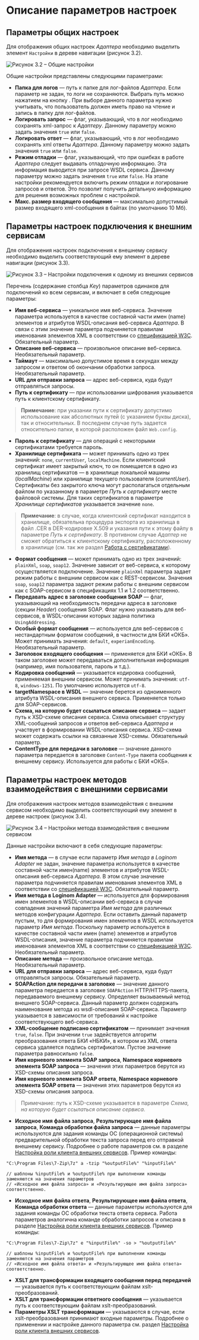 # Описание параметров настроек

## Параметры общих настроек

Для отображения общих настроек *Адаптера* необходимо выделить элемент `Настройки` в дереве навигации (рисунок 3.2).

![Рисунок 3.2 – Общие настройки](./images/general_settings.png)

Общие настройки представлены следующими параметрами:
* **Папка для логов** — путь к папке для лог-файлов *Адаптера*. Если параметр не задан, то логи не сохраняются. Выбрать путь можно нажатием на кнопку . При выборе данного параметра нужно учитывать, что пользователь должен иметь право на чтение и запись в папку для лог-файлов.
* **Логировать запрос** — флаг, указывающий, что в лог необходимо сохранять xml-запрос к *Адаптеру*. Данному параметру можно задать значения `true` или `false`.
* **Логировать ответ** — флаг, указывающий, что в лог необходимо сохранять xml ответы *Адаптера*. Данному параметру можно задать значения `true` или `false`.
* **Режим отладки** — флаг, указывающий, что при ошибках в работе *Адаптера* следует выдавать отладочную информацию. Эта информация выводится при запросе WSDL сервиса. Данному параметру можно задать значения `true` или `false`. На этапе настройки рекомендуется включить режим отладки и логирование запросов и ответов. Это позволит получить детальную информацию для решения возможных проблем с настройкой.
* **Макс. размер входящего сообщения** — максимально допустимый размер входящего xml-сообщения в байтах (по умолчанию 10 Мб).

## Параметры настроек подключения к внешним сервисам

Для отображения настроек подключения к внешнему сервису необходимо выделить соответствующий ему элемент в дереве навигации (рисунок 3.3).

![Рисунок 3.3 – Настройки подключения к одному из внешних сервисов](./images/connection_settings.png)

Перечень (содержание столбца *Key*) параметров одинаков для подключений ко всем сервисам, и включает в себя следующие параметры:
* **Имя веб-сервиса** — уникальное имя веб-сервиса. Значение параметра используется в качестве составной части имен (name) элементов и атрибутов WSDL-описания веб-сервиса *Адаптера*. В связи с этим значение параметра подчиняется правилам именования элементов XML в соответствии со [спецификацией W3C](https://www.w3.org/TR/2008/REC-xml-20081126/#NT-Name). Обязательный параметр.
* **Описание веб-сервиса** — произвольное описание веб-сервиса. Необязательный параметр.
* **Таймаут** — максимально допустимое время в секундах между запросом и ответом об окончании обработки запроса. Необязательный параметр.
* **URL для отправки запроса** — адрес веб-сервиса, куда будут отправляться запросы.
* **Путь к сертификату** — при использовании шифрования указывается путь к клиентскому сертификату.

> **Примечание**: при указании пути к сертификату допустимо использование как абсолютных путей (с указанием буквы диска), так и относительных. В последнем случае путь задается относительно папки, в которой расположен файл `Web.config`.

* **Пароль к сертификату** — для операций с некоторыми сертификатами требуется пароль.
* **Хранилище сертификата** — может принимать одно из трех значений: `none`, `currentUser`, `localMachine`. Если клиентский сертификат имеет закрытый ключ, то он помещается в одно из хранилищ сертификатов — в хранилище локальной машины (*localMachine*) или хранилище текущего пользователя (*currentUser*). Сертификаты без закрытого ключа могут располагаться отдельным файлом по указанному в параметре *Путь к сертификату* месте файловой системы. Для таких сертификатов в параметре *Хранилище сертификатов* указывается значение `none`.

> **Примечание**: в случае, когда клиентский сертификат находится в хранилище, обязательна процедура экспорта из хранилища в файл .CER в DER-кодировке X.509 и указания пути к этому файлу в параметре *Путь к сертификату*. В противном случае *Адаптер* не сможет обратиться к клиентскому сертификату, расположенному в хранилище (см. так же раздел [Работа с сертификатами](./work-with-certificates.md)).

* **Формат сообщения** — может принимать одно из трех значений: `plainXml`, `soap`, `soap12`. Значение зависит от веб-сервиса, к которому осуществляется подключение. Значение `plainXml` параметра задает режим работы с внешним сервисом как с REST-сервисом. Значения `soap`, `soap12` параметра задают режим работы с внешним сервисом как с SOAP-сервисом в спецификациях 1.1 и 1.2 соответственно.
* **Передавать адрес в заголовке сообщения SOAP** — флаг, указывающий на необходимость передачи адреса в заголовке (секции *Header*) сообщения SOAP. Флаг нужно указывать для веб-сервисов, в WSDL-описании которых задана политика `UsingAddressing`.
* **Особый формат сообщения** — используется для веб-сервисов с нестандартным форматом сообщений, в частности для БКИ «ОКБ». Может принимать значения: `default`, `experianEncoding`. Необязательный параметр.
* **Заголовок входящего сообщения** — применяется для БКИ «ОКБ». В таком заголовке может передаваться дополнительная информация (например, имя пользователя, пароль и т.д.).
* **Кодировка сообщений** — указывается кодировка сообщений, применяемая внешним сервисом. Может принимать значения: `utf-8`, `windows-1251`. По умолчанию используется `utf-8`.
* **targetNamespace в WSDL** — значение берется из одноименного атрибута WSDL-описания внешнего сервиса. Применяется только для SOAP-сервисов.
* **Схема, на которую будет ссылаться описание сервиса** — задает путь к XSD-схеме описания сервиса. Схема описывает структуру XML-сообщений запросов и ответов веб-сервиса *Адаптера* и участвует в формировании WSDL-описания сервиса. XSD-схема может содержать ссылки на связанные XSD-схемы. Обязательный параметр.
* **ContentType для передачи в заголовке** — значение данного параметра передается в заголовке `Content-Type` пакета сообщения к внешнему сервису. Используется для работы с БКИ «ОКБ».

## Параметры настроек методов взаимодействия с внешними сервисами

Для отображения настроек методов взаимодействия с внешним сервисом необходимо выделить соответствующий ему элемент в дереве настроек (рисунок 3.4).

![Рисунок 3.4 – Настройки метода взаимодействия с внешним сервисом](./images/method-settings.png)

Данные настройки включают в себя следующие параметры:
* **Имя метода** — в случае если параметр *Имя метода в Loginom Adapter* не задан, значение параметра используется в качестве составной части имен(name) элементов и атрибутов WSDL-описания веб-сервиса *Адаптера*. В этом случае значение параметра подчиняется правилам именования элементов XML в соответствии со [спецификацией W3C](https://www.w3.org/TR/2008/REC-xml-20081126/#NT-Name). Обязательный параметр.
* **Имя метода в Loginom Adapter** — используется для формирования имен элементов в WSDL-описании веб-сервиса в случае совпадения значений параметра *Имя метода* для различных методов конфигурации *Адаптера*. Если оставить данный параметр пустым, то для формирования имен элементов в WSDL используется параметр *Имя метода*. Поскольку параметр используется в качестве составной части имен (name) элементов и атрибутов WSDL-описания, значение параметра подчиняется правилам именования элементов XML в соответствии со [спецификацией W3C](https://www.w3.org/TR/2008/REC-xml-20081126/#NT-Name). Необязательный параметр.
* **Описание метода** — произвольное описание метода. Необязательный параметр.
* **URL для отправки запроса** — адрес веб-сервиса, куда будут отправляться запросы. Обязательный параметр.
* **SOAPAction для передачи в заголовке** — значение данного параметра передается в заголовке `SOAPAction` HTTP/HTTPS-пакета, передаваемого внешнему сервису. Определяет вызываемый метод внешнего SOAP-сервиса. Данный параметр должен содержать наименование метода из wsdl-описания SOAP-сервиса. Параметр указывается в зависимости от требований к настройке соответствующего веб-сервиса.
* **XML-сообщение подписано сертификатом** — принимает значения `true`, `false`. При значении `true` задействуется алгоритм преобразования ответа БКИ «НБКИ», в котором из XML ответа сервиса удаляется подпись сертификатом. Пустое значение параметра равносильно `false`.
* **Имя корневого элемента SOAP запроса**, **Namespace корневого элемента SOAP запроса** — значения этих параметров берутся из XSD-схемы описания запроса.
* **Имя корневого элемента SOAP ответа**, **Namespace корневого элемента SOAP ответа** — значения этих параметров берутся из XSD-схемы описания запроса.

> Примечание: путь к XSD-схеме указывается в параметре *Схема, на которую будет ссылаться описание сервиса*.

* **Исходное имя файла запроса**, **Результирующее имя файла запроса**, **Команда обработки файла запроса** — данные параметры используются для задания команды ОС (операционной системы) предварительной обработки текста запроса перед его отправкой внешнему сервису. Подробнее о работе параметров см. в разделе [Настройка роли клиента внешних сервисов](./tuning-principles.md#nastroyka-roli-klienta-vneshnikh-servisov). Пример команды:

```
"C:\Program Files\7-Zip\7z" a -tzip "%outputFile%" "%inputFile%"

// шаблоны %inputFile% и %outputFile% при выполнении команды заменяются на значения параметров
// «Исходное имя файла запроса» и «Результирующее имя файла запроса» соответственно.

```

* **Исходное имя файла ответа**, **Результирующее имя файла ответа**, **Команда обработки ответа** — данные параметры используются для задания команды ОС обработки текста ответа сервиса. Работа параметров аналогична команде обработки запросов и описана в разделе [Настройка роли клиента внешних сервисов](./tuning-principles.md#nastroyka-roli-klienta-vneshnikh-servisov). Пример команды:

```
"C:\Program Files\7-Zip\7z" e "%inputFile%" -so > "%outputFile%"

// шаблоны %inputFile% и %outputFile% при выполнении команды заменяются на значения параметров
// «Исходное имя файла ответа» и «Результирующее имя файла ответа» соответственно.
```

* **XSLT для трансформации входящего сообщения перед передачей** — указывается путь к соответствующим файлам xslt-преобразований.
* **XSLT для трансформации ответного сообщения** — указывается путь к соответствующим файлам xslt-преобразований.
* **Параметры XSLT трансформации** — указываются в случае, если xslt-преобразования принимают входные параметры. Подробнее о применении и настройке данного параметра см. раздел [Настройка роли клиента внешних сервисов](./tuning-principles.md#nastroyka-roli-klienta-vneshnikh-servisov).